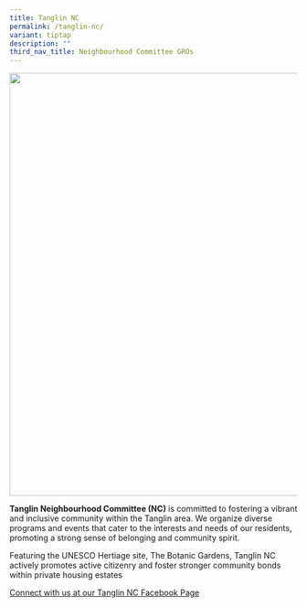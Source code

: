 ```yaml
---
title: Tanglin NC
permalink: /tanglin-nc/
variant: tiptap
description: ""
third_nav_title: Neighbourhood Committee GROs
---
```

<div class="isomer-image-wrapper">
<img style="width: 740px; color: rgb(0, 0, 0); font-family: system-ui, -apple-system, &quot;system-ui&quot;, &quot;Segoe UI&quot;, Roboto, Oxygen, Ubuntu, Cantarell, &quot;Open Sans&quot;, &quot;Helvetica Neue&quot;, sans-serif; font-size: medium; font-style: normal; font-variant-ligatures: normal; font-variant-caps: normal; font-weight: 400; letter-spacing: normal; orphans: 2; text-align: start; text-indent: 0px; text-transform: none; widows: 2; word-spacing: 0px; -webkit-text-stroke-width: 0px; white-space: normal; text-decoration-thickness: initial; text-decoration-style: initial; text-decoration-color: initial;" height="auto" width="100%" src="https://moca.sgp1.cdn.digitaloceanspaces.com/Our%20Communities/64f708a9d059f7ad4c05cd00_25%2520%2526%252026%2520July%25202022(2).webp">
</div>
<p><strong>Tanglin Neighbourhood Committee (NC)</strong> is committed to fostering
a vibrant and inclusive community within the Tanglin area. We organize
diverse programs and events that cater to the interests and needs of our
residents, promoting a strong sense of belonging and community spirit.</p>
<p>Featuring the UNESCO Hertiage site, The Botanic Gardens, Tanglin NC actively
promotes active citizenry and foster stronger community bonds within private
housing estates</p>
<p><a href="https://www.facebook.com/tanglinnc" rel="noopener noreferrer nofollow" target="_blank">Connect with us at our Tanglin NC Facebook Page</a>
</p>
<p></p>